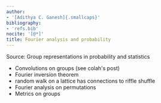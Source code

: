 ```yaml
---
author:
- '[Adithya C. Ganesh]{.smallcaps}'
bibliography:
- 'refs.bib'
nocite: '[@*]'
title: Fourier analysis and probability
---
```


Source: Group representations in probability and statistics

- Convolutions on groups (see colah's post)
- Fourier inversion theorem
- random walk on a lattice has connections to riffle shuffle
- Fourier analysis on permutations
- Metrics on groups
